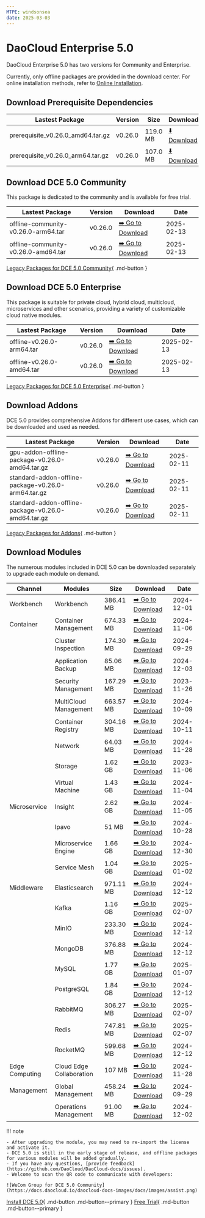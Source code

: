 ```yaml
---
MTPE: windsonsea
date: 2025-03-03
---
```


# DaoCloud Enterprise 5.0

DaoCloud Enterprise 5.0 has two versions for Community and Enterprise.

Currently, only offline packages are provided in the download center. For online installation methods, refer to [Online Installation](../install/index.md).

## Download Prerequisite Dependencies

| Lastest Package | Version | Size | Download | Date |
| ------ | ---- | ---- | ---- |-------- |
| prerequisite_v0.26.0_amd64.tar.gz | v0.26.0 | 119.0 MB | [:arrow_down: Download](https://qiniu-download-public.daocloud.io/DaoCloud_Enterprise/dce5/prerequisite_v0.26.0_amd64.tar.gz) | 2025-02-13 |
| prerequisite_v0.26.0_arm64.tar.gz | v0.26.0 | 107.0 MB | [:arrow_down: Download](https://qiniu-download-public.daocloud.io/DaoCloud_Enterprise/dce5/prerequisite_v0.26.0_arm64.tar.gz) | 2025-02-13 |

## Download DCE 5.0 Community

This package is dedicated to the community and is available for free trial.

| Lastest Package | Version | Download | Date |
| -------- | ------- | --------- | ----------- |
| offline-community-v0.26.0-arm64.tar | v0.26.0 | [:arrow_right: Go to Download](./free/dce5-installer-v0.26.0.md) | 2025-02-13 |
| offline-community-v0.26.0-amd64.tar | v0.26.0 | [:arrow_right: Go to Download](./free/dce5-installer-v0.26.0.md) | 2025-02-13 |

[Legacy Packages for DCE 5.0 Community](./free/dce5-installer-history.md){ .md-button } 

## Download DCE 5.0 Enterprise

This package is suitable for private cloud, hybrid cloud, multicloud, microservices and other scenarios, providing a variety of customizable cloud native modules.

| Lastest Package | Version | Download | Date |
| -------- | ------- | -------- | ----------- |
| offline-v0.26.0-arm64.tar | v0.26.0 | [:arrow_right: Go to Download](./business/dce5-installer-v0.26.0.md) | 2025-02-13 |
| offline-v0.26.0-amd64.tar | v0.26.0 | [:arrow_right: Go to Download](./business/dce5-installer-v0.26.0.md) | 2025-02-13 |

[Legacy Packages for DCE 5.0 Enterprise](./business/dce5-installer-history.md){ .md-button } 

## Download Addons

DCE 5.0 provides comprehensive Addons for different use cases, which can be downloaded and used as needed.

| Lastest Package | Version | Download | Date |
| -------- | ------- | -------- | ----------- |
| gpu-addon-offline-package-v0.26.0-amd64.tar.gz | v0.26.0 | [:arrow_right: Go to Download](./addon/v0.26.0.md) | 2025-02-11 |
| standard-addon-offline-package-v0.26.0-arm64.tar.gz | v0.26.0 | [:arrow_right: Go to Download](./addon/v0.26.0.md) | 2025-02-11 |
| standard-addon-offline-package-v0.26.0-amd64.tar.gz | v0.26.0 | [:arrow_right: Go to Download](./addon/v0.26.0.md) | 2025-02-11 |

[Legacy Packages for Addons](./addon/history.md){ .md-button } 

## Download Modules

The numerous modules included in DCE 5.0 can be downloaded separately to upgrade each module on demand.

| Channel | Modules | Size | Download | Date |
| ------- | ------- | --------- | -------- | ----------- |
| Workbench | Workbench | 386.41 MB | [:arrow_right: Go to Download](./modules/amamba.md) | 2024-12-01 |
| Container | Container Management | 674.33 MB | [:arrow_right: Go to Download](./modules/kpanda.md) | 2024-11-06 |
| | Cluster Inspection | 174.30 MB | [:arrow_right: Go to Download](./modules/kcollie.md) | 2024-09-29 |
| | Application Backup | 85.06 MB | [:arrow_right: Go to Download](./modules/kcoral.md) | 2024-12-03 |
| | Security Management | 167.29 MB | [:arrow_right: Go to Download](./modules/dowl.md) | 2023-11-26 |
| | MultiCloud Management | 663.57 MB | [:arrow_right: Go to Download](./modules/kairship.md) | 2024-10-09 |
| | Container Registry | 304.16 MB | [:arrow_right: Go to Download](./modules/kangaroo.md) | 2024-10-11 |
| | Network | 64.03 MB | [:arrow_right: Go to Download](./modules/spidernet.md) | 2024-11-28 |
| | Storage | 1.62 GB | [:arrow_right: Go to Download](./modules/hwameistor.md)| 2023-11-06 |
| | Virtual Machine | 1.43 GB | [:arrow_right: Go to Download](./modules/virtnest.md) | 2024-11-04 |
| Microservice | Insight | 2.62 GB | [:arrow_right: Go to Download](./modules/insight.md) | 2024-11-05 |
| | Ipavo | 51 MB | [:arrow_right: Go to Download](./modules/ipavo.md) | 2024-10-28 |
| | Microservice Engine | 1.66 GB | [:arrow_right: Go to Download](./modules/skoala.md) | 2024-12-30 |
| | Service Mesh | 1.04 GB | [:arrow_right: Go to Download](./modules/mspider.md) | 2025-01-02 |
| Middleware| Elasticsearch |971.11 MB| [:arrow_right: Go to Download](./modules/middleware/elasticsearch.md) |2024-12-12|
| | Kafka |1.16 GB| [:arrow_right: Go to Download](./modules/middleware/kafka.md) |2025-02-07|
| | MinIO |233.30 MB| [:arrow_right: Go to Download](./modules/middleware/minio.md) |2024-12-12|
| | MongoDB |376.88 MB| [:arrow_right: Go to Download](./modules/middleware/mongodb.md) |2024-12-12|
| | MySQL |1.77 GB| [:arrow_right: Go to Download](./modules/middleware/mysql.md) |2025-01-07|
| | PostgreSQL |1.84 GB| [:arrow_right: Go to Download](./modules/middleware/postgresql.md) |2024-12-12|
| | RabbitMQ |306.27 MB| [:arrow_right: Go to Download](./modules/middleware/rabbitmq.md) |2025-02-07|
| | Redis |747.81 MB| [:arrow_right: Go to Download](./modules/middleware/redis.md) |2025-02-07|
| | RocketMQ |599.68 MB| [:arrow_right: Go to Download](./modules/middleware/rocketmq.md) |2024-12-12|
| Edge Computing | Cloud Edge Collaboration | 107 MB | [:arrow_right: Go to Download](./modules/kant.md) | 2024-11-28 |
| Management | Global Management | 458.24 MB | [:arrow_right: Go to Download](./modules/ghippo.md) | 2024-09-29 |
| | Operations Management | 91.00 MB | [:arrow_right: Go to Download](./modules/gmagpie.md) | 2024-12-02 |

!!! note

    - After upgrading the module, you may need to re-import the license and activate it.
    - DCE 5.0 is still in the early stage of release, and offline packages for various modules will be added gradually.
    - If you have any questions, [provide feedback](https://github.com/DaoCloud/DaoCloud-docs/issues).
    - Welcome to scan the QR code to communicate with developers:

    ![WeCom Group for DCE 5.0 Community](https://docs.daocloud.io/daocloud-docs-images/docs/images/assist.png)

[Install DCE 5.0](../install/index.md){ .md-button .md-button--primary }
[Free Trial](../dce/license0.md){ .md-button .md-button--primary }
